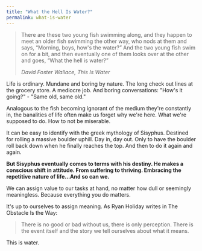```yaml
---
title: "What the Hell Is Water?"
permalink: what-is-water
---
```

> There are these two young fish swimming along, and they happen to meet an older fish swimming the other way, who nods at them and says, “Morning, boys, how's the water?” And the two young fish swim on for a bit, and then eventually one of them looks over at the other and goes, “What the hell is water?”
> 
> <cite>David Foster Wallace, <i>This Is Water</i></cite>

Life is ordinary. Mundane and boring by nature. The long check out lines at the grocery store. A mediocre job. And boring conversations: "How's it going?" - "Same old, same old."

Analogous to the fish becoming ignorant of the medium they're constantly in, the banalities of life often make us forget why we're here. What we're supposed to do. How to not be miserable.

It can be easy to identify with the greek mythology of Sisyphus. Destined for rolling a massive boulder uphill. Day in, day out. Only to have the boulder roll back down when he finally reaches the top. And then to do it again and again.

**But Sisyphus eventually comes to terms with his destiny. He makes a conscious shift in attitude. From suffering to thriving. Embracing the repetitive nature of life...And so can we.**

We can assign value to our tasks at hand, no matter how dull or seemingly meaningless. Because everything you do matters.

It's up to ourselves to assign meaning. As Ryan Holiday writes in The Obstacle Is the Way:

> There is no good or bad without us, there is only perception. There is the event itself and the story we tell ourselves about what it means.

This is water.